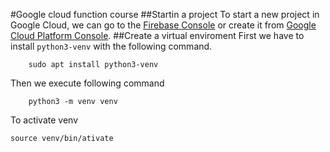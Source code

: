 #Google cloud function course
##Startin a project
To start a new project in Google Cloud, we can go to the [Firebase Console](https://console.firebase.google.com) 
or create it from [Google Cloud Platform Console](https://console.cloud.google.com).
##Create a virtual enviroment
First we have to install `python3-venv` with the following command.
```
    sudo apt install python3-venv
```
Then we execute following command
```
    python3 -m venv venv
```
To activate venv
```
source venv/bin/ativate
```